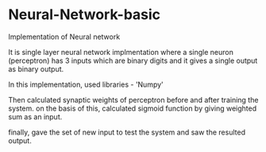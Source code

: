 # Neural-Network-basic
Implementation of Neural network

It is single layer neural network implmentation where a single neuron (perceptron) has 3 inputs which are binary digits and it gives a single output as binary output.

In this implementation, used libraries - 'Numpy'

Then calculated synaptic weights of perceptron before and after training the system. 
on the basis of this, calculated sigmoid function by giving weighted sum as an input.

finally, gave the set of new input to test the system and saw the resulted output.
